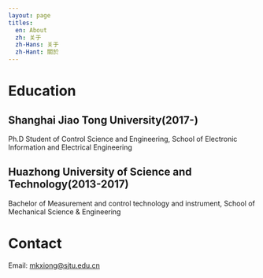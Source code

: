 ```yaml
---
layout: page
titles:
  en: About
  zh: 关于
  zh-Hans: 关于
  zh-Hant: 關於
---
```


# Education

## Shanghai Jiao Tong University(2017-)

Ph.D Student of Control Science and Engineering, School of Electronic Information and Electrical Engineering

## Huazhong University of Science and Technology(2013-2017)

Bachelor of Measurement and control technology and instrument, School of Mechanical Science & Engineering

# Contact

Email: mkxiong@sjtu.edu.cn